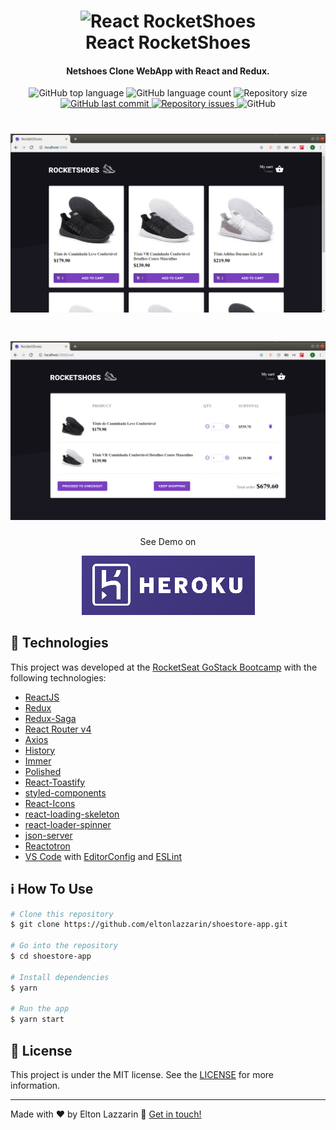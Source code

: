 <h1 align="center">
    <img alt="React RocketShoes" src="https://res.cloudinary.com/lukemorales/image/upload/v1562696000/readme_logos/react-rocketshoes_jy1lze.png" />
    <br>
    React RocketShoes
</h1>

<h4 align="center">
  Netshoes Clone WebApp with React and Redux.
</h4>

<p align="center">
  <img alt="GitHub top language" src="https://img.shields.io/github/languages/top/eltonlazzarin/shoestore-app.svg">

  <img alt="GitHub language count" src="https://img.shields.io/github/languages/count/eltonlazzarin/shoestore-app.svg">

  <img alt="Repository size" src="https://img.shields.io/github/repo-size/eltonlazzarin/shoestore-app.svg">
  <a href="https://github.com/eltonlazzarin/shoestore/commits/master">
    <img alt="GitHub last commit" src="https://img.shields.io/github/last-commit/eltonlazzarin/shoestore-app.svg">
  </a>

  <a href="https://github.com/eltonlazzarin/shoestore-app/issues">
    <img alt="Repository issues" src="https://img.shields.io/github/issues/eltonlazzarin/shoestore-app.svg">
  </a>

  <img alt="GitHub" src="https://img.shields.io/github/license/eltonlazzarin/shoestore-app.svg">
</p>

<h1 align="center">
    <img alt="React RocketShoes" src="https://github.com/eltonlazzarin/shoestore-app/blob/master/public/readmeassets/mainpage.png" />
    <br>
</h1>

<h1 align="center">
    <img alt="React RocketShoes" src="https://github.com/eltonlazzarin/shoestore-app/blob/master/public/readmeassets/cartpage.png" />
    <br>
</h1>

<p align="center">See Demo on</p>

<p align="center">
  <a href="https://shoestore-app.herokuapp.com/" target="_blank">
    <img alt="Demo on Heroku" src="https://github.com/eltonlazzarin/shoestore-app/blob/master/public/readmeassets/heroku.png">
  </a>
</p>

## :rocket: Technologies

This project was developed at the [RocketSeat GoStack Bootcamp](https://rocketseat.com.br/bootcamp) with the following technologies:

- [ReactJS](https://reactjs.org/)
- [Redux](https://redux.js.org/)
- [Redux-Saga](https://redux-saga.js.org/)
- [React Router v4](https://github.com/ReactTraining/react-router)
- [Axios](https://github.com/axios/axios)
- [History](https://www.npmjs.com/package/history)
- [Immer](https://github.com/immerjs/immer)
- [Polished](https://polished.js.org/)
- [React-Toastify](https://fkhadra.github.io/react-toastify/)
- [styled-components](https://www.styled-components.com/)
- [React-Icons](https://react-icons.netlify.com/)
- [react-loading-skeleton](https://github.com/dvtng/react-loading-skeleton)
- [react-loader-spinner](https://github.com/mhnpd/react-loader-spinner)
- [json-server](https://github.com/typicode/json-server)
- [Reactotron](https://infinite.red/reactotron)
- [VS Code](https://code.visualstudio.com) with [EditorConfig](https://marketplace.visualstudio.com/items?itemName=EditorConfig.EditorConfig) and [ESLint](https://marketplace.visualstudio.com/items?itemName=dbaeumer.vscode-eslint)

## :information_source: How To Use

```bash
# Clone this repository
$ git clone https://github.com/eltonlazzarin/shoestore-app.git

# Go into the repository
$ cd shoestore-app

# Install dependencies
$ yarn

# Run the app
$ yarn start
```

## :memo: License

This project is under the MIT license. See the [LICENSE](https://github.com/eltonlazzarin/shoestore-app/blob/master/LICENSE) for more information.

---

Made with ♥ by Elton Lazzarin :wave: [Get in touch!](https://www.linkedin.com/in/eltonlazzarin/)
